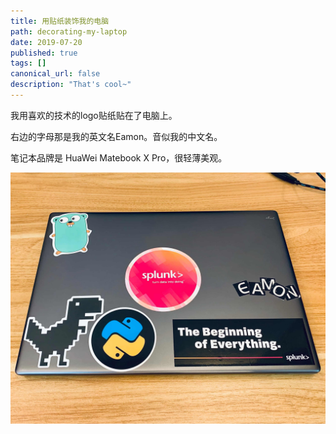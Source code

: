 ```yaml
---
title: 用贴纸装饰我的电脑
path: decorating-my-laptop
date: 2019-07-20
published: true
tags: []
canonical_url: false
description: "That's cool~"
---
```


我用喜欢的技术的logo贴纸贴在了电脑上。

右边的字母那是我的英文名Eamon。音似我的中文名。

笔记本品牌是 HuaWei Matebook X Pro，很轻薄美观。

![labtop](./images/decorating-my-laptop.jpg)
